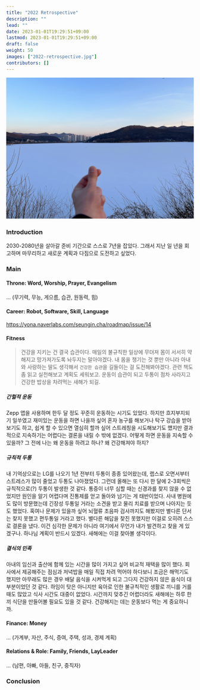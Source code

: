 ```yaml
---
title: "2022 Retrospective"
description: ""
lead: ""
date: 2023-01-01T19:29:51+09:00
lastmod: 2023-01-01T19:29:51+09:00
draft: false
weight: 50
images: ["2022-retrospective.jpg"]
contributors: []
---
```


![Image](2022-retrospective.jpg "Happy New Year!")

### Introduction

2030-2080년을 살아갈 준비 기간으로 스스로 7년을 잡았다. 그래서 지난 일 년을 회고하며 마무리하고 새로운 계획과 다짐으로 도전하고 싶었다.

### Main

#### Throne: Word, Worship, Prayer, Evangelism

... (무기력, 무능, 게으름, 습관, 원동력, 힘)

#### Career: Robot, Software, Skill, Language

https://yona.naverlabs.com/seungin.cha/roadmap/issue/14

#### Fitness

> 건강을 지키는 건 결국 습관이다. 매일의 불규칙한 일상에 무뎌져 몸이 서서히 약해지고 망가져가도록 놔두지는 말아야겠다. 내 몸을 챙기는 것 뿐만 아니라 아내와 사랑하는 딸도 생각해서 `건강한 습관`을 길들이는 걸 도전해봐야겠다. 관련 책도 좀 읽고 실천해보고 계획도 세워보고. 운동이 습관이 되고 두통이 점차 사라지고 건강한 밥상을 차려먹는 새해가 되길.

##### 간헐적 운동

Zepp 앱을 사용하며 한두 달 정도 꾸준히 운동하는 시기도 있었다. 하지만 흐지부지되기 일쑤였고 재미있는 운동을 하면 나을까 싶어 혼자 농구를 해보거나 탁구 강습을 받아보기도 하고, 쉽게 할 수 있으면 열심히 할까 싶어 스트레칭을 시도해보기도 헀지만 결과적으로 지속하기는 어렵다는 결론을 내릴 수 밖에 없겠다. 어떻게 하면 운동을 지속할 수 있을까? 그 전에 나는 왜 운동을 하려고 하나? 왜 건강해져야 하지?

##### 규칙적 두통

내 기억상으로는 LG를 나오기 1년 전부터 두통이 종종 있어왔는데, 랩스로 오면서부터 스트레스가 많이 줄었고 두통도 나아졌었다. 그런데 올해는 또 다시 한 달에 2-3회씩은 규칙적으로(?) 두통이 발생한 것 같다. 통증이 너무 심할 때는 신경과를 찾지 않을 수 없었지만 원인을 알기 어렵다며 진통제를 얻고 돌아와 넘기는 게 태반이었다. 사내 병원에도 많이 방문했는데 긴장성 두통일 거라는 소견을 받고 물리 치료를 받으며 나아지는 듯도 했었다. 혹여나 문제가 있을까 싶어 뇌혈류 초음파 검사까지도 해봤지만 별다른 단서는 찾지 못했고 편두통일 거라고 했다. 별다른 해답을 찾진 못했지만 이걸로 오히려 스스로 결론을 냈다. 이건 심각한 문제가 아니라 여기에서 무언가 내가 발견하고 찾을 게 있겠구나. 하나님 계획이 반드시 있겠다. 새해에는 이걸 찾아볼 생각이다.

##### 결식의 민족

아내의 임신과 출산에 함께 있는 시간을 많이 가지고 싶어 비교적 재택을 많이 했다. 회사에서 제공해주는 점심과 저녁밥을 매일 직접 차려 먹어야 하다보니 조금은 해먹기도 했지만 아무래도 많은 경우 배달 음식을 시켜먹게 되고 그다지 건강하지 않은 음식이 대부분이었던 것 같다. 하임이 탓은 아니지만 육아로 인한 불규칙적인 생활로 끼니를 거를 때도 많았고 식사 시간도 대중이 없었다. 시간까지 맞추긴 어렵더라도 새해에는 하루 한 끼 식단을 만들어볼 필요도 있을 것 같다. 건강해지는 데는 운동보다 먹는 게 중요하니까.

#### Finance: Money

... (가계부, 자산, 주식, 증여, 주택, 성과, 경제 계획)

#### Relations & Role: Family, Friends, LayLeader

... (남편, 아빠, 아들, 친구, 중직자)

### Conclusion
